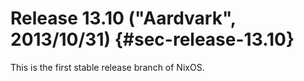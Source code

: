 # Release 13.10 ("Aardvark", 2013/10/31) {#sec-release-13.10}

This is the first stable release branch of NixOS.

